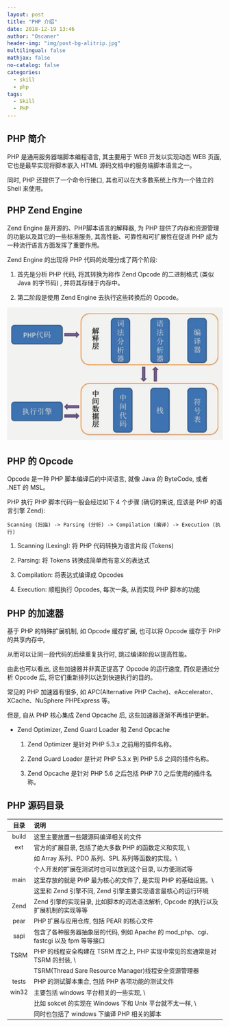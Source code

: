 ```yaml
---
layout: post
title: "PHP 介绍"
date: 2018-12-19 13:46
author: "Oscaner"
header-img: "img/post-bg-alitrip.jpg"
multilingual: false
mathjax: false
no-catalog: false
categories:
  - skill
  - php
tags:
  - Skill
  - PHP
---
```


## PHP 简介

PHP 是通用服务器端脚本编程语言, 其主要用于 WEB 开发以实现动态 WEB 页面, 它也是最早实现将脚本嵌入 HTML 源码文档中的服务端脚本语言之一。

同时, PHP 还提供了一个命令行接口, 其也可以在大多数系统上作为一个独立的 Shell 来使用。

## PHP Zend Engine

Zend Engine 是开源的、PHP脚本语言的解释器, 为 PHP 提供了内存和资源管理的功能以及其它的一些标准服务, 其高性能、可靠性和可扩展性在促进 PHP 成为一种流行语言方面发挥了重要作用。

Zend Engine 的出现将 PHP 代码的处理分成了两个阶段:

1. 首先是分析 PHP 代码, 将其转换为称作 Zend Opcode 的二进制格式 (类似 Java 的字节码) , 并将其存储于内存中。

2. 第二阶段是使用 Zend Engine 去执行这些转换后的 Opcode。

![1.png](/assets/img/in-post/skill/php/post-php-intro/1.png)

## PHP 的 Opcode

Opcode 是一种 PHP 脚本编译后的中间语言, 就像 Java 的 ByteCode, 或者 .NET 的 MSL。

PHP 执行 PHP 脚本代码一般会经过如下 4 个步骤 (确切的来说, 应该是 PHP 的语言引擎 Zend):

`Scanning (扫描) -> Parsing (分析) -> Compilation (编译) -> Execution (执行)`

1. Scanning (Lexing): 将 PHP 代码转换为语言片段 (Tokens)

2. Parsing: 将 Tokens 转换成简单而有意义的表达式

3. Compilation: 将表达式编译成 Opcodes

4. Execution: 顺粗执行 Opcodes, 每次一条, 从而实现 PHP 脚本的功能

## PHP 的加速器

基于 PHP 的特殊扩展机制, 如 Opcode 缓存扩展, 也可以将 Opcode 缓存于 PHP 的共享内存中,

从而可以让同一段代码的后续重复执行时, 跳过编译阶段以提高性能。

由此也可以看出, 这些加速器并非真正提高了 Opcode 的运行速度, 而仅是通过分析 Opcode 后, 将它们重新排列以达到快速执行的目的。

常见的 PHP 加速器有很多, 如 APC(Alternative PHP Cache)、eAccelerator、XCache、NuSphere PHPExpress 等。

但是, 自从 PHP 核心集成 Zend Opcache 后, 这些加速器逐渐不再维护更新。

- Zend Optimizer, Zend Guard Loader 和 Zend Opcache

    1. Zend Optimizer 是针对 PHP 5.3.x 之前用的插件名称。

    2. Zend Guard Loader 是针对 PHP 5.3.x 到 PHP 5.6 之间的插件名称。

    3. Zend Opcache 是针对 PHP 5.6 之后包括 PHP 7.0 之后使用的插件名称。

## PHP 源码目录

| 目录 | 说明 |
| :--: | :-- |
| build | 这里主要放置一些跟源码编译相关的文件 |
| ext | 官方的扩展目录, 包括了绝大多数 PHP 的函数定义和实现, \
| | 如 Array 系列、PDO 系列、SPL 系列等函数的实现。\
| | 个人开发的扩展在测试时也可以放到这个目录, 以方便测试等 |
| main | 这里存放的就是 PHP 最为核心的文件了, 是实现 PHP 的基础设施。\
| | 这里和 Zend 引擎不同, Zend 引擎主要实现语言最核心的运行环境 |
| Zend | Zend 引擎的实现目录, 比如脚本的词法语法解析, Opcode 的执行以及扩展机制的实现等等 |
| pear | PHP 扩展与应用仓库, 包括 PEAR 的核心文件 |
| sapi | 包含了各种服务器抽象层的代码, 例如 Apache 的 mod_php、cgi、fastcgi 以及 fpm 等等接口 |
| TSRM | PHP 的线程安全构建在 TSRM 库之上, PHP 实现中常见的宏通常是对 TSRM 的封装, \
| | TSRM(Thread Sare Resource Manager)线程安全资源管理器 |
| tests | PHP 的测试脚本集合, 包括 PHP 各项功能的测试文件 |
| win32 | 主要包括 windows 平台相关的一些实现, \
| | 比如 sokcet 的实现在 Windows 下和 Unix 平台就不太一样, \
| | 同时也包括了 windows 下编译 PHP 相关的脚本 |
